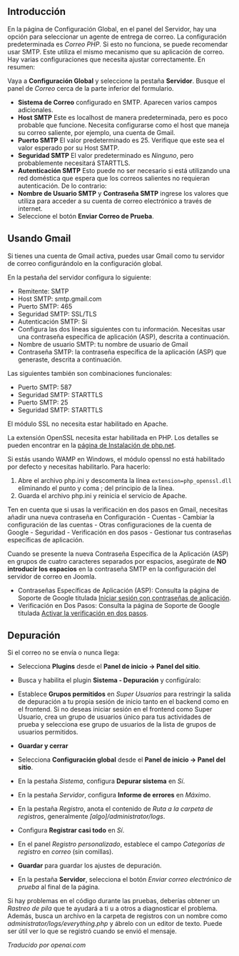 <!-- Filename: How_to_debug_SMTP_mail_in_Joomla_4 / Display title: Correo SMTP y Gmail -->

## Introducción

En la página de Configuración Global, en el panel del Servidor, hay una opción para seleccionar un agente de entrega de correo. La configuración predeterminada es *Correo PHP*. Si esto no funciona, se puede recomendar usar SMTP. Este utiliza el mismo mecanismo que su aplicación de correo. Hay varias configuraciones que necesita ajustar correctamente. En resumen:

Vaya a **Configuración Global** y seleccione la pestaña **Servidor**. Busque el panel de *Correo* cerca de la parte inferior del formulario.

- **Sistema de Correo** configurado en SMTP. Aparecen varios campos adicionales.
- **Host SMTP** Este es localhost de manera predeterminada, pero es poco probable que funcione. Necesita configurarse como el host que maneja su correo saliente, por ejemplo, una cuenta de Gmail.
- **Puerto SMTP** El valor predeterminado es 25. Verifique que este sea el valor esperado por su Host SMTP.
- **Seguridad SMTP** El valor predeterminado es *Ninguno*, pero probablemente necesitará STARTTLS.
- **Autenticación SMTP** Esto puede no ser necesario si está utilizando una red doméstica que espera que los correos salientes no requieran autenticación. De lo contrario:
- **Nombre de Usuario SMTP** y **Contraseña SMTP** ingrese los valores que utiliza para acceder a su cuenta de correo electrónico a través de internet.
- Seleccione el botón **Enviar Correo de Prueba**.

## Usando Gmail

Si tienes una cuenta de Gmail activa, puedes usar Gmail como tu servidor de correo configurándolo en la configuración global.

En la pestaña del servidor configura lo siguiente:

- Remitente: SMTP
- Host SMTP: smtp.gmail.com
- Puerto SMTP: 465
- Seguridad SMTP: SSL/TLS
- Autenticación SMTP: Sí
- Configura las dos líneas siguientes con tu información. Necesitas usar una contraseña específica de aplicación (ASP), descrita a continuación.
- Nombre de usuario SMTP: tu nombre de usuario de Gmail
- Contraseña SMTP: la contraseña específica de la aplicación (ASP) que generaste, descrita a continuación.

Las siguientes también son combinaciones funcionales:

- Puerto SMTP: 587
- Seguridad SMTP: STARTTLS
- Puerto SMTP: 25
- Seguridad SMTP: STARTTLS

El módulo SSL no necesita estar habilitado en Apache.

La extensión OpenSSL necesita estar habilitada en PHP. Los detalles se pueden encontrar en la [página de Instalación de php.net](https://www.php.net/manual/en/openssl.installation.php).

Si estás usando WAMP en Windows, el módulo openssl no está habilitado por defecto y necesitas habilitarlo. Para hacerlo:

1. Abre el archivo php.ini y descomenta la línea `extension=php_openssl.dll` eliminando el punto y coma ; del principio de la línea.
2. Guarda el archivo php.ini y reinicia el servicio de Apache.

Ten en cuenta que si usas la verificación en dos pasos en Gmail, necesitas añadir una nueva contraseña en Configuración - Cuentas - Cambiar la configuración de las cuentas - Otras configuraciones de la cuenta de Google - Seguridad - Verificación en dos pasos - Gestionar tus contraseñas específicas de aplicación.

Cuando se presente la nueva Contraseña Específica de la Aplicación (ASP) en grupos de cuatro caracteres separados por espacios, asegúrate de **NO introducir los espacios** en la contraseña SMTP en la configuración del servidor de correo en Joomla.

- Contraseñas Específicas de Aplicación (ASP): Consulta la página de Soporte de Google titulada
  [Iniciar sesión con contraseñas de aplicación](https://support.google.com/accounts/answer/185833).
- Verificación en Dos Pasos: Consulta la página de Soporte de Google titulada 
  [Activar la verificación en dos pasos](https://support.google.com/accounts/answer/185839).

## Depuración

Si el correo no se envía o nunca llega:

- Selecciona **Plugins** desde el **Panel de inicio → Panel del sitio**.
- Busca y habilita el plugin **Sistema - Depuración** y configúralo:
- Establece **Grupos permitidos** en *Super Usuarios* para restringir la salida de depuración a tu propia sesión de inicio tanto en el backend como en el frontend. Si no deseas iniciar sesión en el frontend como Super Usuario, crea un grupo de usuarios único para tus actividades de prueba y selecciona ese grupo de usuarios de la lista de grupos de usuarios permitidos.
- **Guardar y cerrar**

- Selecciona **Configuración global** desde el **Panel de inicio → Panel del sitio**.
- En la pestaña *Sistema*, configura **Depurar sistema** en *Sí*.
- En la pestaña *Servidor*, configura **Informe de errores** en *Máximo*.
- En la pestaña *Registro*, anota el contenido de *Ruta a la carpeta de registros*, generalmente *[algo]/administrator/logs*.
- Configura **Registrar casi todo** en *Sí*.
- En el panel *Registro personalizado*, establece el campo *Categorías de registro* en *correo* (sin comillas).
- **Guardar** para guardar los ajustes de depuración.
- En la pestaña **Servidor**, selecciona el botón *Enviar correo electrónico de prueba* al final de la página.

Si hay problemas en el código durante las pruebas, deberías obtener un *Rastreo de pila* que te ayudará a ti u a otros a diagnosticar el problema. Además, busca un archivo en la carpeta de registros con un nombre como *administrator/logs/everything.php* y ábrelo con un editor de texto. Puede ser útil ver lo que se registró cuando se envió el mensaje.

*Traducido por openai.com*

